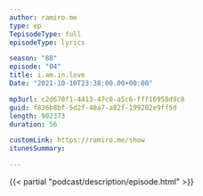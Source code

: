 ```yaml
---
author: ramiro.me
type: ep
TepisodeType: full
episodeType: lyrics

season: "88"
episode: "04"
title: i.am.in.love
Date: "2021-10-10T23:38:00.00+00:00"

mp3url: c2d670f1-4413-47c0-a5c6-fff16958d9c8
guid: f836b8bf-5d2f-40a7-a82f-199202e9ff5d
length: 902373
duration: 56

customLink: https://ramiro.me/show
itunesSummary:

---
```

{{< partial "podcast/description/episode.html" >}}
